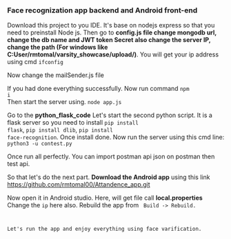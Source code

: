 <h3>Face recognization app backend and Android front-end</h3>

Download this project to you IDE. It's base on nodejs express so that you need to preinstall Node js. 
Then go to <b>config.js file change mongodb url, change the db name and JWT token Secret also change the server IP, change the path (For windows like C:User/rmtomal/varsity_showcase/upload/)</b>. You will get your ip address using cmd <code>ifconfig</code> 

Now change the mailSender.js file

If you had done everything successfully. Now run command <code>npm i</code> <br>
Then start the server using. <code>node app.js</code>

Go to the <b>python_flask_code</b>
Let's start the second python script. It is a flask server so you need to install <code>pip install flask</code>, <code>pip install dlib</code>, <code>pip install face-recognition</code>. Once install done. Now run the server using this cmd line: <code>python3 -u contest.py</code>

Once run all perfectly. You can import postman api json on postman then test api.

So that let's do the next part.
<b>Download the Android app</b> using this link <link> https://github.com/rmtomal00/Attandence_app.git</link>

Now open it in Android studio.
Here, will get file call <b>local.properties</b> Change the <code>ip</code> here also. Rebuild the app from <code> Build -> Rebuild. 

Let's run the app and enjoy everything using face varification.
